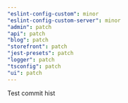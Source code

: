 ```yaml
---
"eslint-config-custom": minor
"eslint-config-custom-server": minor
"admin": patch
"api": patch
"blog": patch
"storefront": patch
"jest-presets": patch
"logger": patch
"tsconfig": patch
"ui": patch
---
```


Test commit hist
